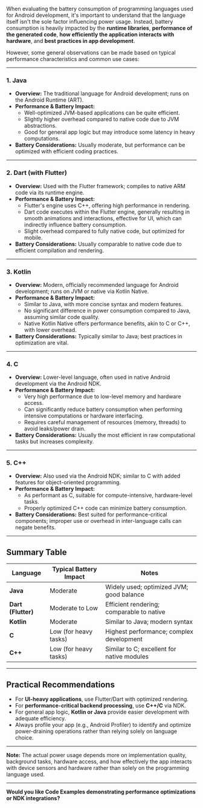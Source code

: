 When evaluating the battery consumption of programming languages used for Android development, it's important to understand that the language itself isn't the sole factor influencing power usage. Instead, battery consumption is heavily impacted by the **runtime libraries**, **performance of the generated code**, **how efficiently the application interacts with hardware**, and **best practices in app development**.

However, some general observations can be made based on typical performance characteristics and common use cases:

---

### 1. **Java**
- **Overview:** The traditional language for Android development; runs on the Android Runtime (ART).
- **Performance & Battery Impact:** 
  - Well-optimized JVM-based applications can be quite efficient.
  - Slightly higher overhead compared to native code due to JVM abstractions.
  - Good for general app logic but may introduce some latency in heavy computations.
- **Battery Considerations:** Usually moderate, but performance can be optimized with efficient coding practices.

---

### 2. **Dart (with Flutter)**
- **Overview:** Used with the Flutter framework; compiles to native ARM code via its runtime engine.
- **Performance & Battery Impact:**
  - Flutter's engine uses C++, offering high performance in rendering.
  - Dart code executes within the Flutter engine, generally resulting in smooth animations and interactions, effective for UI, which can indirectly influence battery consumption.
  - Slight overhead compared to fully native code, but optimized for mobile.
- **Battery Considerations:** Usually comparable to native code due to efficient compilation and rendering.

---

### 3. **Kotlin**
- **Overview:** Modern, officially recommended language for Android development; runs on JVM or native via Kotlin Native.
- **Performance & Battery Impact:**
  - Similar to Java, with more concise syntax and modern features.
  - No significant difference in power consumption compared to Java, assuming similar code quality.
  - Native Kotlin Native offers performance benefits, akin to C or C++, with lower overhead.
- **Battery Considerations:** Typically similar to Java; best practices in optimization are vital.

---

### 4. **C**
- **Overview:** Lower-level language, often used in native Android development via the Android NDK.
- **Performance & Battery Impact:**
  - Very high performance due to low-level memory and hardware access.
  - Can significantly reduce battery consumption when performing intensive computations or hardware interfacing.
  - Requires careful management of resources (memory, threads) to avoid leaks/power drain.
- **Battery Considerations:** Usually the most efficient in raw computational tasks but increases complexity.

---

### 5. **C++**
- **Overview:** Also used via the Android NDK; similar to C with added features for object-oriented programming.
- **Performance & Battery Impact:**
  - As performant as C, suitable for compute-intensive, hardware-level tasks.
  - Properly optimized C++ code can minimize battery consumption.
- **Battery Considerations:** Best suited for performance-critical components; improper use or overhead in inter-language calls can negate benefits.

---

## Summary Table

| Language       | Typical Battery Impact | Notes                                   |
|----------------|------------------------|----------------------------------------|
| **Java**       | Moderate               | Widely used; optimized JVM; good balance|
| **Dart (Flutter)** | Moderate to Low     | Efficient rendering; comparable to native|
| **Kotlin**     | Moderate               | Similar to Java; modern syntax         |
| **C**          | Low (for heavy tasks)  | Highest performance; complex development |
| **C++**        | Low (for heavy tasks)  | Similar to C; excellent for native modules|

---

## Practical Recommendations
- For **UI-heavy applications**, use Flutter/Dart with optimized rendering.
- For **performance-critical backend processing**, use **C++/C** via NDK.
- For general app logic, **Kotlin or Java** provide easier development with adequate efficiency.
- Always profile your app (e.g., Android Profiler) to identify and optimize power-draining operations rather than relying solely on language choice.

---

**Note:** The actual power usage depends more on implementation quality, background tasks, hardware access, and how effectively the app interacts with device sensors and hardware rather than solely on the programming language used.

---

**Would you like Code Examples demonstrating performance optimizations or NDK integrations?**